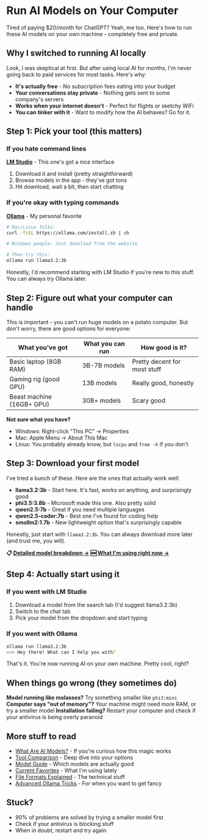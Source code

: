 # Run AI Models on Your Computer

Tired of paying $20/month for ChatGPT? Yeah, me too. Here's how to run these AI models on your own machine - completely free and private.

## Why I switched to running AI locally

Look, I was skeptical at first. But after using local AI for months, I'm never going back to paid services for most tasks. Here's why:

- **It's actually free** - No subscription fees eating into your budget
- **Your conversations stay private** - Nothing gets sent to some company's servers
- **Works when your internet doesn't** - Perfect for flights or sketchy WiFi
- **You can tinker with it** - Want to modify how the AI behaves? Go for it.

## Step 1: Pick your tool (this matters)

### If you hate command lines
**[LM Studio](https://lmstudio.ai/)** - This one's got a nice interface
1. Download it and install (pretty straightforward)
2. Browse models in the app - they've got tons
3. Hit download, wait a bit, then start chatting

### If you're okay with typing commands
**[Ollama](https://ollama.com/)** - My personal favorite
```bash
# Mac/Linux folks:
curl -fsSL https://ollama.com/install.sh | sh

# Windows people: Just download from the website

# Then try this:
ollama run llama3.2:3b
```

Honestly, I'd recommend starting with LM Studio if you're new to this stuff. You can always try Ollama later.

## Step 2: Figure out what your computer can handle

This is important - you can't run huge models on a potato computer. But don't worry, there are good options for everyone:

| What you've got | What you can run | How good is it? |
|-----------------|------------------|-----------------|
| Basic laptop (8GB RAM) | 3B-7B models | Pretty decent for most stuff |
| Gaming rig (good GPU) | 13B models | Really good, honestly |
| Beast machine (16GB+ GPU) | 30B+ models | Scary good |

**Not sure what you have?** 
- Windows: Right-click "This PC" → Properties
- Mac: Apple Menu → About This Mac
- Linux: You probably already know, but `lscpu` and `free -h` if you don't

## Step 3: Download your first model

I've tried a bunch of these. Here are the ones that actually work well:

- **llama3.2:3b** - Start here. It's fast, works on anything, and surprisingly good
- **phi3.5:3.8b** - Microsoft made this one. Also pretty solid
- **qwen2.5:7b** - Great if you need multiple languages
- **qwen2.5-coder:7b** - Best one I've found for coding help
- **smollm2:1.7b** - New lightweight option that's surprisingly capable

Honestly, just start with `llama3.2:3b`. You can always download more later (and trust me, you will).

**📋 [Detailed model breakdown →](MODEL_GUIDE.md)**
**🆕 [What I'm using right now →](CURRENT_MODEL_RECOMMENDATIONS.md)**

## Step 4: Actually start using it

### If you went with LM Studio
1. Download a model from the search tab (I'd suggest llama3.2:3b)
2. Switch to the chat tab
3. Pick your model from the dropdown and start typing

### If you went with Ollama
```bash
ollama run llama3.2:3b
>>> Hey there! What can I help you with?
```

That's it. You're now running AI on your own machine. Pretty cool, right?

## When things go wrong (they sometimes do)

**Model running like molasses?** Try something smaller like `phi3:mini`
**Computer says "out of memory"?** Your machine might need more RAM, or try a smaller model
**Installation failing?** Restart your computer and check if your antivirus is being overly paranoid

## More stuff to read

- [What Are AI Models?](./WHAT_ARE_AI_MODELS.md) - If you're curious how this magic works
- [Tool Comparison](./TOOL_COMPARISON.md) - Deep dive into your options
- [Model Guide](./MODEL_GUIDE.md) - Which models are actually good
- [Current Favorites](./CURRENT_MODEL_RECOMMENDATIONS.md) - What I'm using lately
- [File Formats Explained](./MODEL_FORMATS_AND_TYPES.md) - The technical stuff
- [Advanced Ollama Tricks](./ADVANCED_OLLAMA_FEATURES.md) - For when you want to get fancy

## Stuck?

- 90% of problems are solved by trying a smaller model first
- Check if your antivirus is blocking stuff
- When in doubt, restart and try again